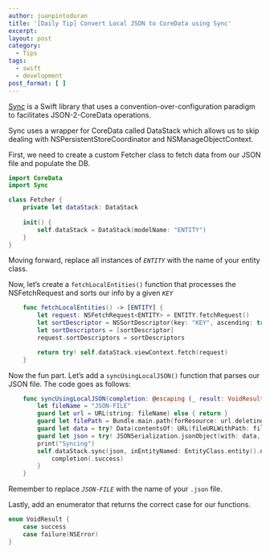 ```yaml
---
author: juanpintoduran
title: '[Daily Tip] Convert Local JSON to CoreData using Sync'
excerpt:
layout: post
category:
  - Tips
tags:
  - swift
  - development
post_format: [ ]
---
```


[Sync](https://github.com/3lvis/Sync) is a Swift library that uses a convention-over-configuration paradigm to facilitates JSON-2-CoreData operations.

Sync uses a wrapper for CoreData called DataStack which allows us to skip dealing with NSPersistentStoreCoordinator and NSManageObjectContext.

First, we need to create a custom Fetcher class to fetch data from our JSON file and populate the DB. 

```swift
import CoreData
import Sync

class Fetcher {
    private let dataStack: DataStack
    
    init() {
        self.dataStack = DataStack(modelName: "ENTITY")
    }
}
```

Moving forward, replace all instances of _`ENTITY`_ with the name of your entity class.

Now, let’s create a `fetchLocalEntities()` function that processes the NSFetchRequest and sorts our info by a given _`KEY`_

```swift
    func fetchLocalEntities() -> [ENTITY] {
        let request: NSFetchRequest<ENTITY> = ENTITY.fetchRequest()
        let sortDescriptor = NSSortDescriptor(key: "KEY", ascending: true)
        let sortDescriptors = [sortDescriptor]
        request.sortDescriptors = sortDescriptors

        return try! self.dataStack.viewContext.fetch(request)
    }
```

Now the fun part. Let’s add a `syncUsingLocalJSON()` function that parses our JSON file. The code goes as follows:

```swift    
    func syncUsingLocalJSON(completion: @escaping (_ result: VoidResult) -> ()) {
        let fileName = "JSON-FILE"
        guard let url = URL(string: fileName) else { return }
        guard let filePath = Bundle.main.path(forResource: url.deletingPathExtension().absoluteString, ofType: url.pathExtension) else { return }
        guard let data = try? Data(contentsOf: URL(fileURLWithPath: filePath)) else { return }
        guard let json = try! JSONSerialization.jsonObject(with: data, options: []) as? [[String: Any]] else { return }
        print("Syncing")
        self.dataStack.sync(json, inEntityNamed: EntityClass.entity().name!) { error in
            completion(.success)
        }
    }
```

Remember to replace _`JSON-FILE`_ with the name of your `.json` file.

Lastly, add an enumerator that returns the correct case for our functions.

``` swift
enum VoidResult {
    case success
    case failure(NSError)
}
```